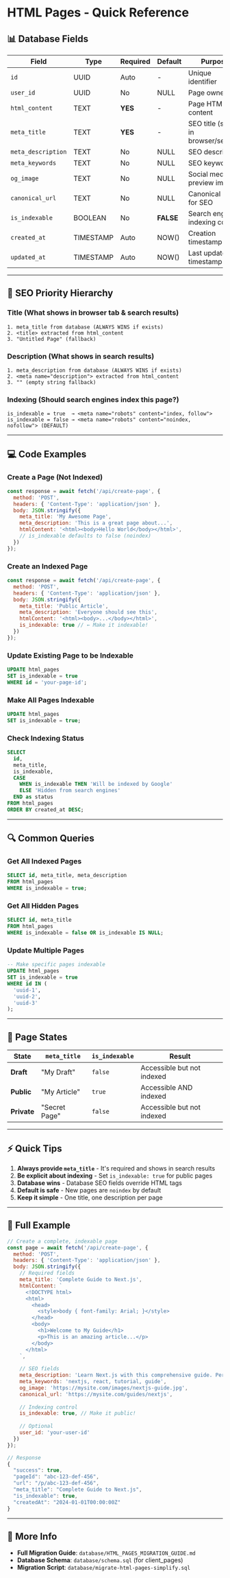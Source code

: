 # HTML Pages - Quick Reference

## 📊 Database Fields

| Field | Type | Required | Default | Purpose |
|-------|------|----------|---------|---------|
| `id` | UUID | Auto | - | Unique identifier |
| `user_id` | UUID | No | NULL | Page owner |
| `html_content` | TEXT | **YES** | - | Page HTML content |
| `meta_title` | TEXT | **YES** | - | SEO title (shows in browser/search) |
| `meta_description` | TEXT | No | NULL | SEO description |
| `meta_keywords` | TEXT | No | NULL | SEO keywords |
| `og_image` | TEXT | No | NULL | Social media preview image |
| `canonical_url` | TEXT | No | NULL | Canonical URL for SEO |
| `is_indexable` | BOOLEAN | No | **FALSE** | Search engine indexing control |
| `created_at` | TIMESTAMP | Auto | NOW() | Creation timestamp |
| `updated_at` | TIMESTAMP | Auto | NOW() | Last update timestamp |

---

## 🎯 SEO Priority Hierarchy

### Title (What shows in browser tab & search results)
```
1. meta_title from database (ALWAYS WINS if exists)
2. <title> extracted from html_content
3. "Untitled Page" (fallback)
```

### Description (What shows in search results)
```
1. meta_description from database (ALWAYS WINS if exists)
2. <meta name="description"> extracted from html_content
3. "" (empty string fallback)
```

### Indexing (Should search engines index this page?)
```
is_indexable = true  → <meta name="robots" content="index, follow">
is_indexable = false → <meta name="robots" content="noindex, nofollow"> (DEFAULT)
```

---

## 💻 Code Examples

### Create a Page (Not Indexed)
```javascript
const response = await fetch('/api/create-page', {
  method: 'POST',
  headers: { 'Content-Type': 'application/json' },
  body: JSON.stringify({
    meta_title: 'My Awesome Page',
    meta_description: 'This is a great page about...',
    htmlContent: '<html><body>Hello World</body></html>',
    // is_indexable defaults to false (noindex)
  })
});
```

### Create an Indexed Page
```javascript
const response = await fetch('/api/create-page', {
  method: 'POST',
  headers: { 'Content-Type': 'application/json' },
  body: JSON.stringify({
    meta_title: 'Public Article',
    meta_description: 'Everyone should see this',
    htmlContent: '<html><body>...</body></html>',
    is_indexable: true // ← Make it indexable!
  })
});
```

### Update Existing Page to be Indexable
```sql
UPDATE html_pages 
SET is_indexable = true 
WHERE id = 'your-page-id';
```

### Make All Pages Indexable
```sql
UPDATE html_pages 
SET is_indexable = true;
```

### Check Indexing Status
```sql
SELECT 
  id,
  meta_title,
  is_indexable,
  CASE 
    WHEN is_indexable THEN 'Will be indexed by Google'
    ELSE 'Hidden from search engines'
  END as status
FROM html_pages
ORDER BY created_at DESC;
```

---

## 🔍 Common Queries

### Get All Indexed Pages
```sql
SELECT id, meta_title, meta_description
FROM html_pages
WHERE is_indexable = true;
```

### Get All Hidden Pages
```sql
SELECT id, meta_title
FROM html_pages
WHERE is_indexable = false OR is_indexable IS NULL;
```

### Update Multiple Pages
```sql
-- Make specific pages indexable
UPDATE html_pages 
SET is_indexable = true 
WHERE id IN (
  'uuid-1',
  'uuid-2',
  'uuid-3'
);
```

---

## 🚦 Page States

| State | `meta_title` | `is_indexable` | Result |
|-------|--------------|----------------|--------|
| **Draft** | "My Draft" | `false` | Accessible but not indexed |
| **Public** | "My Article" | `true` | Accessible AND indexed |
| **Private** | "Secret Page" | `false` | Accessible but not indexed |

---

## ⚡ Quick Tips

1. **Always provide `meta_title`** - It's required and shows in search results
2. **Be explicit about indexing** - Set `is_indexable: true` for public pages
3. **Database wins** - Database SEO fields override HTML tags
4. **Default is safe** - New pages are `noindex` by default
5. **Keep it simple** - One title, one description per page

---

## 🎨 Full Example

```javascript
// Create a complete, indexable page
const page = await fetch('/api/create-page', {
  method: 'POST',
  headers: { 'Content-Type': 'application/json' },
  body: JSON.stringify({
    // Required fields
    meta_title: 'Complete Guide to Next.js',
    htmlContent: `
      <!DOCTYPE html>
      <html>
        <head>
          <style>body { font-family: Arial; }</style>
        </head>
        <body>
          <h1>Welcome to My Guide</h1>
          <p>This is an amazing article...</p>
        </body>
      </html>
    `,
    
    // SEO fields
    meta_description: 'Learn Next.js with this comprehensive guide. Perfect for beginners.',
    meta_keywords: 'nextjs, react, tutorial, guide',
    og_image: 'https://mysite.com/images/nextjs-guide.jpg',
    canonical_url: 'https://mysite.com/guides/nextjs',
    
    // Indexing control
    is_indexable: true, // Make it public!
    
    // Optional
    user_id: 'your-user-id'
  })
});

// Response
{
  "success": true,
  "pageId": "abc-123-def-456",
  "url": "/p/abc-123-def-456",
  "meta_title": "Complete Guide to Next.js",
  "is_indexable": true,
  "createdAt": "2024-01-01T00:00:00Z"
}
```

---

## 📖 More Info

- **Full Migration Guide**: `database/HTML_PAGES_MIGRATION_GUIDE.md`
- **Database Schema**: `database/schema.sql` (for client_pages)
- **Migration Script**: `database/migrate-html-pages-simplify.sql`

